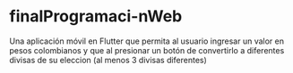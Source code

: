 # finalProgramaci-nWeb
Una aplicación móvil en Flutter que permita al usuario ingresar un valor en pesos colombianos y que al presionar un botón de convertirlo a diferentes divisas de su eleccion (al menos 3 divisas diferentes)
